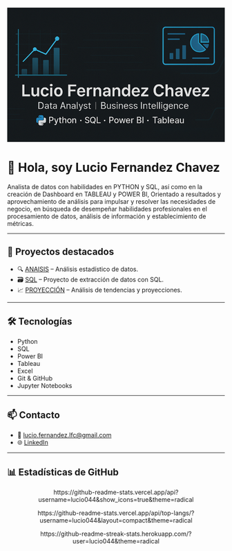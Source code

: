 <p align="center">
  <img src="https://raw.githubusercontent.com/lucio044/lucio044/main/banner3.png" alt="Lucio Fernandez Chavez Banner">
</p>

# 👋 Hola, soy Lucio Fernandez Chavez

Analista de datos con habilidades en PYTHON y SQL, así como en la creación de Dashboard en TABLEAU y POWER BI, Orientado a resultados y aprovechamiento de análisis para impulsar y resolver las necesidades de negocio, en búsqueda de desempeñar habilidades profesionales en el procesamiento de datos, análisis de información y establecimiento de métricas.


---

## 🚀 Proyectos destacados

- 🔍 [ANAISIS](https://github.com/lucio044/ANALISIS-ESTADISCO.git) – Análisis estadístico de datos.
- 🗃️ [SQL](https://github.com/lucio044/PROYECTO-DE-ESTRACCION-DE-DATOS-CON-SQL.git) – Proyecto de extracción de datos con SQL.
- 📈 [PROYECCIÓN](https://github.com/lucio044/PROYECTO-TENDENCIAS.git) – Análisis de tendencias y proyecciones.

---

## 🛠️ Tecnologías

- Python  
- SQL  
- Power BI  
- Tableau  
- Excel  
- Git & GitHub
- Jupyter Notebooks


---

## 📫 Contacto

- 📧 lucio.fernandez.lfc@gmail.com  
- 🌐 [LinkedIn](https://www.linkedin.com/in/lucio-fernandez-chavez)



- ---

## 📊 Estadísticas de GitHub

<p align="center">
  https://github-readme-stats.vercel.app/api?username=lucio044&show_icons=true&theme=radical
</p>

<p align="center">
  https://github-readme-stats.vercel.app/api/top-langs/?username=lucio044&layout=compact&theme=radical
</p>

<p align="center">
  https://github-readme-streak-stats.herokuapp.com/?user=lucio044&theme=radical
</p>

